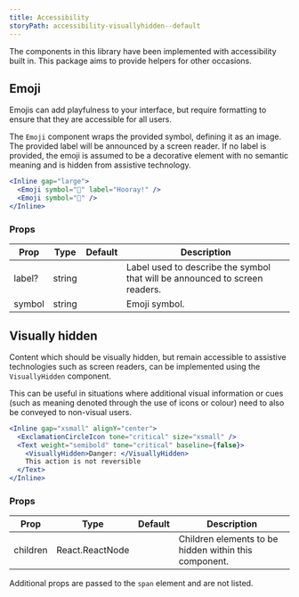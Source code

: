 ```yaml
---
title: Accessibility
storyPath: accessibility-visuallyhidden--default
---
```


The components in this library have been implemented with accessibility built
in. This package aims to provide helpers for other occasions.

## Emoji

Emojis can add playfulness to your interface, but require formatting to ensure
that they are accessible for all users.

The `Emoji` component wraps the provided symbol, defining it as an image. The
provided label will be announced by a screen reader. If no label is provided,
the emoji is assumed to be a decorative element with no semantic meaning and is
hidden from assistive technology.

```jsx live
<Inline gap="large">
  <Emoji symbol="🎉" label="Hooray!" />
  <Emoji symbol="🎉" />
</Inline>
```

### Props

| Prop   | Type   | Default | Description                                                                 |
| ------ | ------ | ------- | --------------------------------------------------------------------------- |
| label? | string |         | Label used to describe the symbol that will be announced to screen readers. |
| symbol | string |         | Emoji symbol.                                                               |

## Visually hidden

Content which should be visually hidden, but remain accessible to assistive
technologies such as screen readers, can be implemented using the
`VisuallyHidden` component.

This can be useful in situations where additional visual information or cues
(such as meaning denoted through the use of icons or colour) need to also be
conveyed to non-visual users.

```jsx live
<Inline gap="xsmall" alignY="center">
  <ExclamationCircleIcon tone="critical" size="xsmall" />
  <Text weight="semibold" tone="critical" baseline={false}>
    <VisuallyHidden>Danger: </VisuallyHidden>
    This action is not reversible
  </Text>
</Inline>
```

### Props

| Prop     | Type            | Default | Description                                           |
| -------- | --------------- | ------- | ----------------------------------------------------- |
| children | React.ReactNode |         | Children elements to be hidden within this component. |

Additional props are passed to the `span` element and are not listed.
